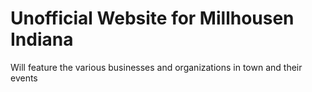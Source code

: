 # Unofficial Website for Millhousen Indiana

Will feature the various businesses and organizations in town and their events
